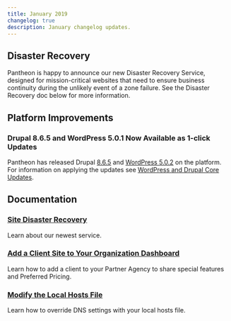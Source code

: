 ```yaml
---
title: January 2019
changelog: true
description: January changelog updates.
---
```


## Disaster Recovery
Pantheon is happy to announce our new Disaster Recovery Service, designed for mission-critical websites that need to ensure business continuity during the unlikely event of a zone failure. See the Disaster Recovery doc below for more information.

## Platform Improvements
### Drupal 8.6.5 and WordPress 5.0.1 Now Available as 1-click Updates
Pantheon has released Drupal [8.6.5](https://www.drupal.org/project/drupal/releases/8.6.5) and [WordPress 5.0.2](https://wordpress.org/news/2018/12/wordpress-5-0-2-maintenance-release/) on the platform. For information on applying the updates see [WordPress and Drupal Core Updates](/core-updates).

## Documentation
### [Site Disaster Recovery](/multizone-failover)
Learn about our newest service.

### [Add a Client Site to Your Organization Dashboard](/add-client-site)
Learn how to add a client to your Partner Agency to share special features and Preferred Pricing.

### [Modify the Local Hosts File](/hosts-file)
Learn how to override DNS settings with your local hosts file.
